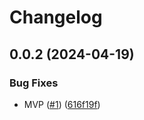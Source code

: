 # Changelog

## 0.0.2 (2024-04-19)


### Bug Fixes

* MVP ([#1](https://github.com/mauriciolauffer/cap-js-mockdata/issues/1)) ([616f19f](https://github.com/mauriciolauffer/cap-js-mockdata/commit/616f19f183619868216805918bba2985fb6bf8f3))
